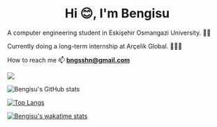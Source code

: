 <h1 align="center">Hi 😊, I'm Bengisu</h1>
A computer engineering student in Eskişehir Osmangazi University. 📖📒

Currently doing a long-term internship at Arçelik Global. 👩🏻‍💻

How to reach me 📫  **bngsshn@gmail.com** 


![](https://komarev.com/ghpvc/?username=bengisu-sahin&color=blue)

![Bengisu's GitHub stats](https://github-readme-stats.vercel.app/api?username=bengisu-sahin&show_icons=true&theme=dark)

[![Top Langs](https://github-readme-stats.vercel.app/api/top-langs/?username=bengisu-sahin&hide_progress=true)](https://github.com/anuraghazra/github-readme-stats)

[![Bengisu's wakatime stats](https://github-readme-stats.vercel.app/api/wakatime?username=bengisu-sahin)](https://github.com/anuraghazra/github-readme-stats)
